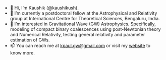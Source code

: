 - 👋 Hi, I’m Kaushik (@kaushikush).
- 🌱 I’m currently a postdoctoral fellow at the Astrophysical and Relativity group at International Centre for Theoretical Sciences, Bengaluru, India.
- 👀 I’m interested in Gravitational Wave (GW) Astrophysics. Specifically, modeling of compact binary coalescences using post-Newtonian theory and Numerical Relativity, testing general relativity and parameter estimation of GWs. 
- 📫 You can reach me at kpaul.gw@gmail.com or visit my [website](https://kaushikush.github.io/) to know more.

<!---
kaushikush/kaushikush is a ✨ special ✨ repository because its `README.md` (this file) appears on your GitHub profile.
You can click the Preview link to take a look at your changes.
--->
